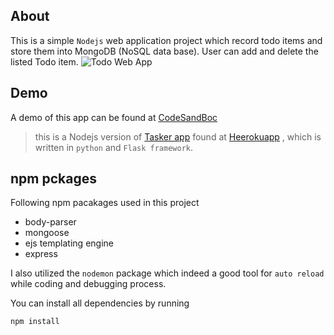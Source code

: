 ## About
This is a simple `Nodejs` web application project which record todo items and store them into MongoDB (NoSQL data base). User can add and delete the listed Todo item. 
![Todo Web App](https://github.com/manojap/Nodejs-Todo-app/blob/main/todo.PNG "Nodejs app")

## Demo
A demo of this app can be found at [CodeSandBoc](https://lmmb8.sse.codesandbox.io/)

> this is a Nodejs version of [Tasker app](https://github.com/manojap/Flaask-task-master) found at [Heerokuapp](http:\\minimaltasker.herkuapp.com) , which is written in `python` and `Flask framework`.  

## npm pckages
Following npm pacakages used in this project
* body-parser
* mongoose
* ejs templating engine
* express

I also utilized the `nodemon` package which indeed a good tool for `auto reload` while coding and debugging process.

You can install all dependencies by running 

``` npm install ```

